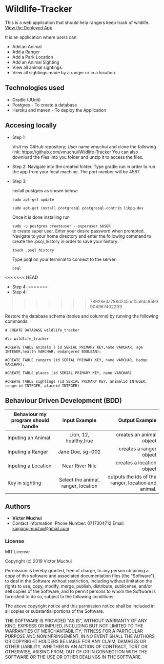 # Wildlife-Tracker

This is a web application that should help rangers keep track of wildlife.
[View the Deployed App](https://animals-wildlife.herokuapp.com/ )



It is an application where users can:

* Add an Animal
* Add a Ranger
* Add a Park Location
* Add an Animal Sighting
* View all animal sightings.
* View all sightings made by a ranger or in a location.

## Technologies used

* Gradle (JUnit)
* Postgres - To create a database
* Heroku and maven - To deploy the Application

## Accesing locally
 


* Step 1:

  Visit my GitHub repository; User name vmuchui and clone the following link: https://github.com/vmuchui/Wildlife-Tracker
  You can also download the files into you folder and unzip it to access the files.

* Step 2:
  Navigate into the created folder.
  Type gradle run in order to run the app from your local machine. The port number will be 4567.

* Step 3:

  Install postgres as shown below:  

  ``sudo apt-get update``

  ``sudo apt-get install postgresql postgresql-contrib libpq-dev``    

  Once it is done installing run  

  ``sudo -u postgres createuser --superuser $USER``  
  to create  super user. Enter your desire password when prompted. 
  Navigate to your home directory and enter the following command to create the .psql_history in order to save your history:  

  ``touch .psql_history``    

  Type psql on your terminal to connect to the server:  

  ``psql``  

<<<<<<< HEAD
* Step 4:
=======
* Step 4:  
>>>>>>> 78928e3a788d245acf5a94c85939049674022ff9

  Restore the database schema (tables and columns) by running the following commands:  

  ``# CREATE DATABASE wildlife_tracker``  

  ``#\c wildlife_tracker``

  ``#CREATE TABLE animals ( id SERIAL PRIMARY KEY,name VARCHAR, age INTEGER,health VARCHAR, endangered BOOLEAN);``

  ``#CREATE TABLE rangers (id SERIAL PRIMARY KEY, name VARCHAR, badge VARCHAR);``

  ``#CREATE TABLE places (id SERIAL PRIMARY KEY, name VARCHAR)``
  
  ``#CREATE TABLE sightings (id SERIAL PRIMARY KEY, animalid INTEGER, rangerid INTEGER, placeid INTEGER)``


## Behaviour Driven Development (BDD)

|Behaviour my program should handle	           |    Input Example	                 |       Output Example         |
|----------------------------------------------|:-----------------------------------:|-----------------------------:|       
|Inputing an Animal                  |    Lion, 12, healthy,true                           |  creates an animal object           |
|Inputing a Ranger                  |    Jane Doe, sg-002                           |  creates a ranger object           |    
|Inputing a Location                  |    Near River Nile                           |  creates a location object           |    
|Key in sighting                     |     Select the animal, ranger, location      |    outputs the ids of the ranger, location and animal.     |


## Authors

* **Victor Muchui** 
* Contact information: Phone Number: 0717304712 Email: kaigongimuchui@gmail.com


### License
MIT License

Copyright (c) 2019 Victor Muchui

Permission is hereby granted, free of charge, to any person obtaining a copy
of this software and associated documentation files (the "Software"), to deal
in the Software without restriction, including without limitation the rights
to use, copy, modify, merge, publish, distribute, sublicense, and/or sell
copies of the Software, and to permit persons to whom the Software is
furnished to do so, subject to the following conditions:

The above copyright notice and this permission notice shall be included in all
copies or substantial portions of the Software.

THE SOFTWARE IS PROVIDED "AS IS", WITHOUT WARRANTY OF ANY KIND, EXPRESS OR
IMPLIED, INCLUDING BUT NOT LIMITED TO THE WARRANTIES OF MERCHANTABILITY,
FITNESS FOR A PARTICULAR PURPOSE AND NONINFRINGEMENT. IN NO EVENT SHALL THE
AUTHORS OR COPYRIGHT HOLDERS BE LIABLE FOR ANY CLAIM, DAMAGES OR OTHER
LIABILITY, WHETHER IN AN ACTION OF CONTRACT, TORT OR OTHERWISE, ARISING FROM,
OUT OF OR IN CONNECTION WITH THE SOFTWARE OR THE USE OR OTHER DEALINGS IN THE
SOFTWARE.
